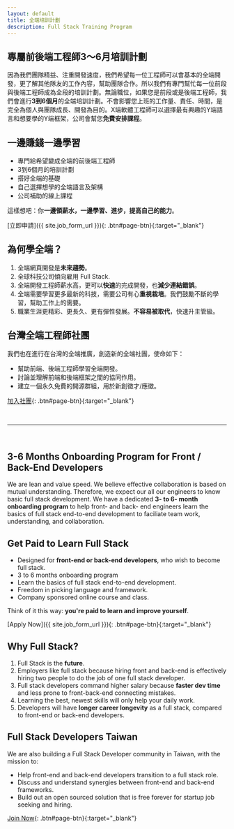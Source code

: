 ```yaml
---
layout: default
title: 全端培訓計劃
description: Full Stack Training Program
---
```


## 專屬前後端工程師3～6月培訓計劃

因為我們團隊精益、注重開發速度，我們希望每一位工程師可以會基本的全端開發，更了解其他隊友的工作內容，幫助團隊合作。所以我們有專門幫忙每一位前段與後端工程師成為全段的培訓計劃。無論職位，如果您是前段或是後端工程師，我們會進行**3到6個月**的全端培訓計劃。不會影響您上班的工作量、責任、時間，是完全為個人與團隊成長、開發為目的。X端軟體工程師可以選擇最有興趣的Y端語言和想要學的Y端框架，公司會幫您**免費安排課程**。

## 一邊賺錢一邊學習

* 專門給希望變成全端的前後端工程師
* 3到6個月的培訓計劃
* 搭好全端的基礎
* 自己選擇想學的全端語言及架構
* 公司補助的線上課程

這樣想吧：你**一邊領薪水，一邊學習、進步，提高自己的能力**。

[立即申請]({{ site.job_form_url }}){: .btn#page-btn}{:target="_blank"}


## 為何學全端？

1. 全端網頁開發是**未來趨勢**。
1. 全球科技公司傾向雇用 Full Stack.
1. 全端開發工程師薪水高，更可以**快速**的完成開發，也**減少連結錯誤**。
1. 全端需要學習更多最新的科技，需要公司有心**重視栽培**。我們鼓勵不斷的學習，幫助工作上的需要。
1. 職業生涯更精彩、更長久、更有彈性發展。**不容易被取代**，快速升主管級。

## 台灣全端工程師社團

我們也在進行在台灣的全端推廣，創造新的全端社團，使命如下：

* 幫助前端、後端工程師學習全端開發。
* 討論並理解前端和後端框架之間的協同作用。
* 建立一個永久免費的開源群組，用於新創徵才/應徵。

[加入社團](https://stacktw.github.io/){: .btn#page-btn}{:target="_blank"}

<br>

---

<br>

## 3-6 Months Onboarding Program for Front / Back-End Developers

We are lean and value speed. We believe effective collaboration is based on mutual understanding. Therefore, we expect our all our engineers to know basic full stack development. We have a dedicated **3- to 6- month onboarding program** to help front- and back- end engineers learn the basics of full stack end-to-end development to faciliate team work, understanding, and collaboration.

## Get Paid to Learn Full Stack

* Designed for **front-end or back-end developers**, who wish to become full stack.
* 3 to 6 months onboarding program
* Learn the basics of full stack end-to-end development.
* Freedom in picking language and framework.
* Company sponsored online course and class.

Think of it this way: **you're paid to learn and improve yourself**.

[Apply Now]({{ site.job_form_url }}){: .btn#page-btn}{:target="_blank"}

## Why Full Stack?

1. Full Stack is the **future**.
1. Employers like full stack because hiring front and back-end is effectively hiring two people to do the job of one full stack developer.
1. Full stack developers command higher salary because **faster dev time** and less prone to front-back-end connecting mistakes.
1. Learning the best, newest skills will only help your daily work.
1. Developers will have **longer career longevity** as a full stack, compared to front-end or back-end developers.

## Full Stack Developers Taiwan

We are also building a Full Stack Developer community in Taiwan, with the mission to:

* Help front-end and back-end developers transition to a full stack role.
* Discuss and understand synergies between front-end and back-end frameworks.
* Build out an open sourced solution that is free forever for startup job seeking and hiring.

[Join Now](https://stacktw.github.io/){: .btn#page-btn}{:target="_blank"}